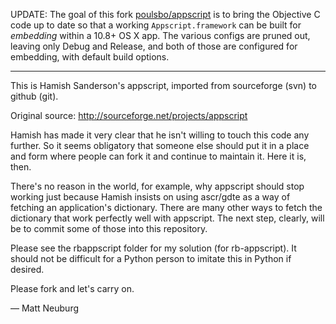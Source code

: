 UPDATE: The goal of this fork [poulsbo/appscript](https://github.com/poulsbo/appscript) is to bring the Objective C code up to date so that a working `Appscript.framework` can be built for *embedding* within a 10.8+ OS X app. The various configs are pruned out, leaving only Debug and Release, and both of those are configured for embedding, with default build options.

---

This is Hamish Sanderson's appscript, imported from sourceforge (svn) to github (git).

Original source: <http://sourceforge.net/projects/appscript>

Hamish has made it very clear that he isn't willing to touch this code any further. So it seems obligatory that someone else should put it in a place and form where people can fork it and continue to maintain it. Here it is, then.

There's no reason in the world, for example, why appscript should stop working just because Hamish insists on using ascr/gdte as a way of fetching an application's dictionary. There are many other ways to fetch the dictionary that work perfectly well with appscript. The next step, clearly, will be to commit some of those into this repository.

Please see the rbappscript folder for my solution (for rb-appscript). It should not be difficult for a Python person to imitate this in Python if desired.

Please fork and let's carry on.

— Matt Neuburg

